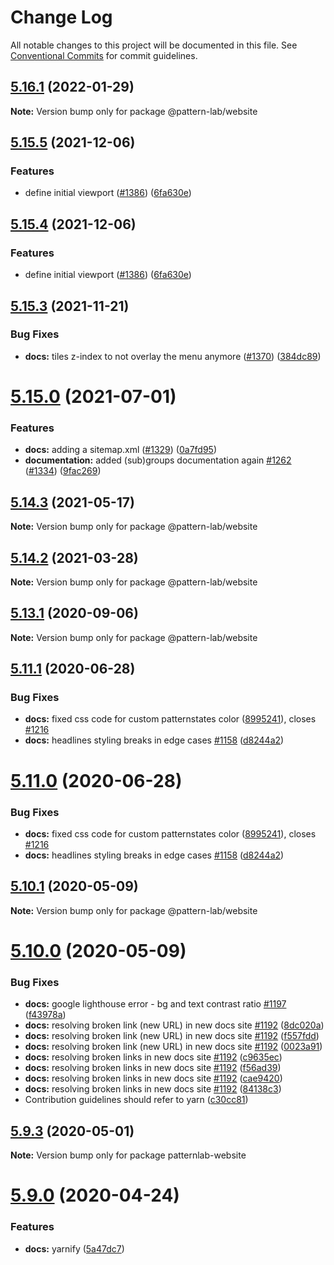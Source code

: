 # Change Log

All notable changes to this project will be documented in this file.
See [Conventional Commits](https://conventionalcommits.org) for commit guidelines.

## [5.16.1](https://github.com/bradfrost/pl-website-eleventy/compare/v5.16.0...v5.16.1) (2022-01-29)

**Note:** Version bump only for package @pattern-lab/website





## [5.15.5](https://github.com/bradfrost/pl-website-eleventy/compare/v5.15.3...v5.15.5) (2021-12-06)


### Features

* define initial viewport ([#1386](https://github.com/bradfrost/pl-website-eleventy/issues/1386)) ([6fa630e](https://github.com/bradfrost/pl-website-eleventy/commit/6fa630e2353ed68295550e59c31148269f3b7cd0))





## [5.15.4](https://github.com/bradfrost/pl-website-eleventy/compare/v5.15.3...v5.15.4) (2021-12-06)


### Features

* define initial viewport ([#1386](https://github.com/bradfrost/pl-website-eleventy/issues/1386)) ([6fa630e](https://github.com/bradfrost/pl-website-eleventy/commit/6fa630e2353ed68295550e59c31148269f3b7cd0))





## [5.15.3](https://github.com/bradfrost/pl-website-eleventy/compare/v5.15.2...v5.15.3) (2021-11-21)


### Bug Fixes

* **docs:** tiles z-index to not overlay the menu anymore ([#1370](https://github.com/bradfrost/pl-website-eleventy/issues/1370)) ([384dc89](https://github.com/bradfrost/pl-website-eleventy/commit/384dc8900ee5768f5a260fd00fe03d11ae047484))





# [5.15.0](https://github.com/bradfrost/pl-website-eleventy/compare/v5.14.3...v5.15.0) (2021-07-01)


### Features

* **docs:** adding a sitemap.xml ([#1329](https://github.com/bradfrost/pl-website-eleventy/issues/1329)) ([0a7fd95](https://github.com/bradfrost/pl-website-eleventy/commit/0a7fd95d5f1c3ce690bbe89cc30580ff58d1ab9c))
* **documentation:** added (sub)groups documentation again [#1262](https://github.com/bradfrost/pl-website-eleventy/issues/1262) ([#1334](https://github.com/bradfrost/pl-website-eleventy/issues/1334)) ([9fac269](https://github.com/bradfrost/pl-website-eleventy/commit/9fac2699d2f6c64c4544e8e4d8e18c1a1ce7e49f))






## [5.14.3](https://github.com/bradfrost/pl-website-eleventy/compare/v5.14.2...v5.14.3) (2021-05-17)

**Note:** Version bump only for package @pattern-lab/website






## [5.14.2](https://github.com/bradfrost/pl-website-eleventy/compare/v5.14.1...v5.14.2) (2021-03-28)

**Note:** Version bump only for package @pattern-lab/website






## [5.13.1](https://github.com/bradfrost/pl-website-eleventy/compare/v5.13.0...v5.13.1) (2020-09-06)

**Note:** Version bump only for package @pattern-lab/website






## [5.11.1](https://github.com/bradfrost/pl-website-eleventy/compare/v5.10.2...v5.11.1) (2020-06-28)


### Bug Fixes

* **docs:** fixed css code for custom patternstates color ([8995241](https://github.com/bradfrost/pl-website-eleventy/commit/89952416162c01d1e3e05221ce58a7755544131c)), closes [#1216](https://github.com/bradfrost/pl-website-eleventy/issues/1216)
* **docs:** headlines styling breaks in edge cases [#1158](https://github.com/bradfrost/pl-website-eleventy/issues/1158) ([d8244a2](https://github.com/bradfrost/pl-website-eleventy/commit/d8244a2d307b0a81d0846491f8c5a12e0ae167a5))





# [5.11.0](https://github.com/bradfrost/pl-website-eleventy/compare/v5.10.2...v5.11.0) (2020-06-28)


### Bug Fixes

* **docs:** fixed css code for custom patternstates color ([8995241](https://github.com/bradfrost/pl-website-eleventy/commit/89952416162c01d1e3e05221ce58a7755544131c)), closes [#1216](https://github.com/bradfrost/pl-website-eleventy/issues/1216)
* **docs:** headlines styling breaks in edge cases [#1158](https://github.com/bradfrost/pl-website-eleventy/issues/1158) ([d8244a2](https://github.com/bradfrost/pl-website-eleventy/commit/d8244a2d307b0a81d0846491f8c5a12e0ae167a5))





## [5.10.1](https://github.com/bradfrost/pl-website-eleventy/compare/v5.10.0...v5.10.1) (2020-05-09)

**Note:** Version bump only for package @pattern-lab/website





# [5.10.0](https://github.com/bradfrost/pl-website-eleventy/compare/v5.9.3...v5.10.0) (2020-05-09)


### Bug Fixes

* **docs:** google lighthouse error - bg and text contrast ratio [#1197](https://github.com/bradfrost/pl-website-eleventy/issues/1197) ([f43978a](https://github.com/bradfrost/pl-website-eleventy/commit/f43978a3a121b661cfbf763ba72bcda2c36a5d3a))
* **docs:** resolving broken link (new URL) in new docs site [#1192](https://github.com/bradfrost/pl-website-eleventy/issues/1192) ([8dc020a](https://github.com/bradfrost/pl-website-eleventy/commit/8dc020a217b51cfafdd62ceca95fc42811a6c285))
* **docs:** resolving broken link (new URL) in new docs site [#1192](https://github.com/bradfrost/pl-website-eleventy/issues/1192) ([f557fdd](https://github.com/bradfrost/pl-website-eleventy/commit/f557fddeda640d88c7267d9d5fba8e8cc5e07929))
* **docs:** resolving broken link (new URL) in new docs site [#1192](https://github.com/bradfrost/pl-website-eleventy/issues/1192) ([0023a91](https://github.com/bradfrost/pl-website-eleventy/commit/0023a910126a635006c1ad468a412af0e93338fb))
* **docs:** resolving broken links in new docs site [#1192](https://github.com/bradfrost/pl-website-eleventy/issues/1192) ([c9635ec](https://github.com/bradfrost/pl-website-eleventy/commit/c9635ec2d9eb700b23188d5c72b83b3d16e6deda))
* **docs:** resolving broken links in new docs site [#1192](https://github.com/bradfrost/pl-website-eleventy/issues/1192) ([f56ad39](https://github.com/bradfrost/pl-website-eleventy/commit/f56ad3951ea0319a43f0b1aeabba0d3ad96c5553))
* **docs:** resolving broken links in new docs site [#1192](https://github.com/bradfrost/pl-website-eleventy/issues/1192) ([cae9420](https://github.com/bradfrost/pl-website-eleventy/commit/cae94208c52e4068430e048e729f4ff97847715a))
* **docs:** resolving broken links in new docs site [#1192](https://github.com/bradfrost/pl-website-eleventy/issues/1192) ([84138c3](https://github.com/bradfrost/pl-website-eleventy/commit/84138c36cdfe5b9a38b34e32b177a0416b077716))
* Contribution guidelines should refer to yarn ([c30cc81](https://github.com/bradfrost/pl-website-eleventy/commit/c30cc81a3e155072774438304b73d58b6635876d))





## [5.9.3](https://github.com/bradfrost/pl-website-eleventy/compare/v5.9.2...v5.9.3) (2020-05-01)

**Note:** Version bump only for package patternlab-website





# [5.9.0](https://github.com/bradfrost/pl-website-eleventy/compare/v5.8.0...v5.9.0) (2020-04-24)


### Features

* **docs:** yarnify ([5a47dc7](https://github.com/bradfrost/pl-website-eleventy/commit/5a47dc7b90dc5c43c12a51143b41943dcbd8564c))
